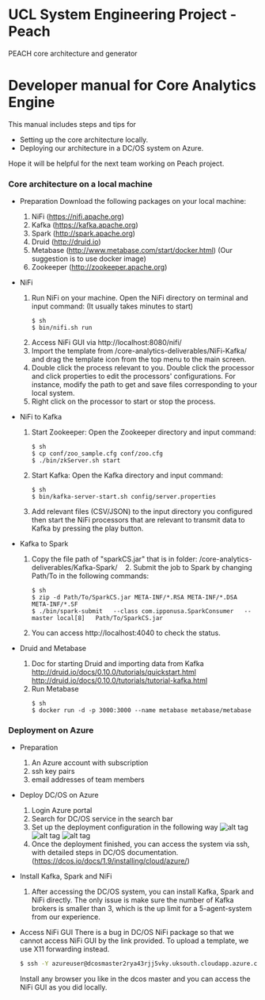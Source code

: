 # UCL System Engineering Project - Peach
PEACH core architecture and generator
# Developer manual for Core Analytics Engine
This manual includes steps and tips for 
- Setting up the core architecture locally. 
- Deploying our architecture in a DC/OS system on Azure.

Hope it will be helpful for the next team working on Peach project.
### Core architecture on a local machine
- Preparation
Download the following packages on your local machine:
    1. NiFi (https://nifi.apache.org)
    2. Kafka (https://kafka.apache.org)
    3. Spark (http://spark.apache.org)
    4. Druid (http://druid.io)
    5. Metabase (http://www.metabase.com/start/docker.html) (Our suggestion is to use docker image)
    6. Zookeeper (http://zookeeper.apache.org)
    

- NiFi
    1. Run NiFi on your machine. 
    Open the NiFi directory on terminal and input command: (It usually takes minutes to start)
        ```
        $ sh
        $ bin/nifi.sh run
        ```
    2. Access NiFi GUI via http://localhost:8080/nifi/
    3. Import the template from /core-analytics-deliverables/NiFi-Kafka/ and drag the template icon from the top menu to the main screen.
    4. Double click the process relevant to you. Double click the processor and click properties to edit the processors' configurations.
    For instance, modify the path to get and save files corresponding to your local system.
    5. Right click on the processor to start or stop the process.
    
    
- NiFi to Kafka
    1. Start Zookeeper: 
        Open the Zookeeper directory and input command:
        ```
        $ sh
        $ cp conf/zoo_sample.cfg conf/zoo.cfg
        $ ./bin/zkServer.sh start
        ```
    2. Start Kafka: 
        Open the Kafka directory and input command: 
        ```
        $ sh
        $ bin/kafka-server-start.sh config/server.properties
        ```
    3. Add relevant files (CSV/JSON) to the input directory you configured then start the NiFi processors that are relevant to transmit data to Kafka by pressing the play button. 
    
    
- Kafka to Spark
    1. Copy the file path 
        of "sparkCS.jar" that is in folder: /core-analytics-deliverables/Kafka-Spark/ 
    2. Submit 
        the job to Spark by changing Path/To in the following commands: 
        ```
        $ sh
        $ zip -d Path/To/SparkCS.jar META-INF/*.RSA META-INF/*.DSA META-INF/*.SF
        $ ./bin/spark-submit   --class com.ipponusa.SparkConsumer   --master local[8]   Path/To/SparkCS.jar
        ```

    3. You can access http://localhost:4040 to check the status.
    
    
- Druid and Metabase
    1. Doc for starting Druid and importing data from Kafka
    http://druid.io/docs/0.10.0/tutorials/quickstart.html
    http://druid.io/docs/0.10.0/tutorials/tutorial-kafka.html
    2. Run Metabase
        ```
        $ sh
        $ docker run -d -p 3000:3000 --name metabase metabase/metabase
        ```

### Deployment on Azure
- Preparation
    1. An Azure account with subscription
    2. ssh key pairs
    3. email addresses of team members

- Deploy DC/OS on Azure
    1. Login Azure portal
    2. Search for DC/OS service in the search bar
    3. Set up the deployment configuration in the following way
        ![alt tag](https://github.com/wumengyangok/Peach-CoreAnalytics-Generator/blob/master/project-website/img/azure_1.jpg)
        ![alt tag](https://github.com/wumengyangok/Peach-CoreAnalytics-Generator/blob/master/project-website/img/azure_2.jpg)
        ![alt tag](https://github.com/wumengyangok/Peach-CoreAnalytics-Generator/blob/master/project-website/img/azure_3.jpg)
    4. Once the deployment finished, you can access the system via ssh, with detailed steps in DC/OS documentation. (https://dcos.io/docs/1.9/installing/cloud/azure/)

- Install Kafka, Spark and NiFi
    1. After accessing the DC/OS system, you can install Kafka, Spark and NiFi directly. The only issue is make sure the number of Kafka brokers is smaller than 3, which is the up limit for a 5-agent-system from our experience.

- Access NiFi GUI
    There is a bug in DC/OS NiFi package so that we cannot access NiFi GUI by the link provided. To upload a template, we use X11 forwarding instead.
    ```sh
    $ ssh -Y azureuser@dcosmaster2rya43rjj5vky.uksouth.cloudapp.azure.com -p 2200
    ```
    Install any browser you like in the dcos master and you can access the NiFi GUI as you did locally.
